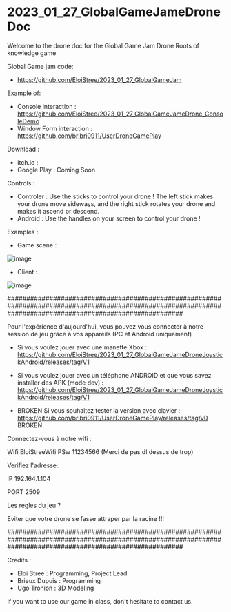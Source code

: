 # 2023_01_27_GlobalGameJameDroneDoc
Welcome to the drone doc for the Global Game Jam Drone Roots of knowledge game


Global Game jam code: 
- https://github.com/EloiStree/2023_01_27_GlobalGameJam 

Example of:
- Console interaction : https://github.com/EloiStree/2023_01_27_GlobalGameJameDrone_ConsoleDemo 
- Window Form interaction : https://github.com/bribri0911/UserDroneGamePlay

Download :
- itch.io :
- Google Play : Coming Soon

Controls :
 - Controler : Use the sticks to control your drone ! The left stick makes your drone move sideways, and the right stick rotates your drone and makes it ascend or descend.
 - Android : Use the handles on your screen to control your drone !
 
 Examples :
 - Game scene : 
 
 ![image](https://user-images.githubusercontent.com/74239776/215328178-9cb9fd45-2dc7-452e-b7da-00d4134e0db9.png)

 - Client : 

![image](https://user-images.githubusercontent.com/74239776/215337678-5db2f3f5-179a-4272-9db8-d432ec0574fd.png)

 
 
 ##############################################################################################################################################################
 
 Pour l'expérience d'aujourd'hui, vous pouvez vous connecter à notre session de jeu grâce à vos appareils (PC et Android uniquement)
 
 - Si vous voulez jouer avec une manette Xbox : https://github.com/EloiStree/2023_01_27_GlobalGameJameDroneJoystickAndroid/releases/tag/V1
 
 - Si vous voulez jouer avec un téléphone ANDROID et que vous savez installer des APK (mode dev) : https://github.com/EloiStree/2023_01_27_GlobalGameJameDroneJoystickAndroid/releases/tag/V1
 
 - BROKEN Si vous souhaitez tester la version avec clavier : https://github.com/bribri0911/UserDroneGamePlay/releases/tag/v0 BROKEN
 
 Connectez-vous à notre wifi :
 
 Wifi EloiStreeWifi PSw 11234566
 (Merci de pas dl dessus de trop)
 
 Verifiez l'adresse:
 
 IP 192.164.1.104
 
 PORT 2509
 
 Les regles du jeu ?
 
 Eviter que votre drone se fasse attraper par la racine !!!
 
 ##############################################################################################################################################################
 
 Credits : 
 - Eloi Stree : Programming, Project Lead
 - Brieux Dupuis : Programming
 - Ugo Tronion : 3D Modeling
 
 If you want to use our game in class, don't hesitate to contact us.
 
